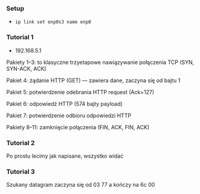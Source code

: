 ### Setup
- `ip link set enp0s3 name enp0`

### Tutorial 1
- 192.168.5.1

Pakiety 1–3: to klasyczne trzyetapowe nawiązywanie połączenia TCP (SYN, SYN-ACK, ACK)

Pakiet 4: żądanie HTTP (GET) — zawiera dane, zaczyna się od bajtu 1

Pakiet 5: potwierdzenie odebrania HTTP request (Ack=127)

Pakiet 6: odpowiedź HTTP (574 bajty payload)

Pakiet 7: potwierdzenie odbioru odpowiedzi HTTP

Pakiety 8–11: zamknięcie połączenia (FIN, ACK, FIN, ACK)

### Tutorial 2

Po prostu lecimy jak napisane, wszystko widać

### Tutorial 3

Szukany datagram zaczyna się od 03 77 a kończy na 6c 00